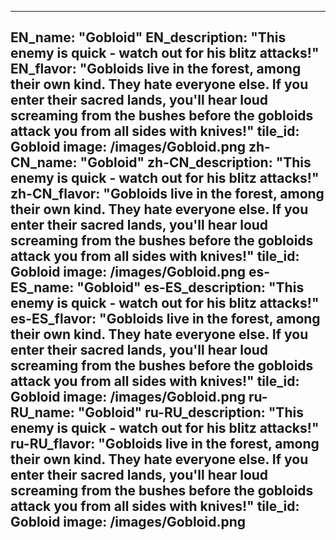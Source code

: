---

EN_name: "Gobloid"
EN_description: "This enemy is quick - watch out for his blitz attacks!"
EN_flavor: "Gobloids live in the forest, among their own kind.  They hate everyone else.  If you enter their sacred lands, you'll hear loud screaming from the bushes before the gobloids attack you from all sides with knives!"
tile_id: Gobloid
image: /images/Gobloid.png
zh-CN_name: "Gobloid"
zh-CN_description: "This enemy is quick - watch out for his blitz attacks!"
zh-CN_flavor: "Gobloids live in the forest, among their own kind.  They hate everyone else.  If you enter their sacred lands, you'll hear loud screaming from the bushes before the gobloids attack you from all sides with knives!"
tile_id: Gobloid
image: /images/Gobloid.png
es-ES_name: "Gobloid"
es-ES_description: "This enemy is quick - watch out for his blitz attacks!"
es-ES_flavor: "Gobloids live in the forest, among their own kind.  They hate everyone else.  If you enter their sacred lands, you'll hear loud screaming from the bushes before the gobloids attack you from all sides with knives!"
tile_id: Gobloid
image: /images/Gobloid.png
ru-RU_name: "Gobloid"
ru-RU_description: "This enemy is quick - watch out for his blitz attacks!"
ru-RU_flavor: "Gobloids live in the forest, among their own kind.  They hate everyone else.  If you enter their sacred lands, you'll hear loud screaming from the bushes before the gobloids attack you from all sides with knives!"
tile_id: Gobloid
image: /images/Gobloid.png
---